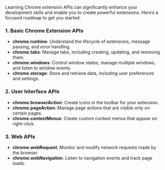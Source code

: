 Learning Chrome extension APIs can significantly enhance your development skills and enable you to create powerful extensions. Here’s a focused roadmap to get you started:

### 1. **Basic Chrome Extension APIs**
   - **chrome.runtime**: Understand the lifecycle of extensions, message passing, and error handling.
   - **chrome.tabs**: Manage tabs, including creating, updating, and removing them.
   - **chrome.windows**: Control window states, manage multiple windows, and listen to window events.
   - **chrome.storage**: Store and retrieve data, including user preferences and settings.

### 2. **User Interface APIs**
   - **chrome.browserAction**: Create icons in the toolbar for your extension.
   - **chrome.pageAction**: Manage page actions that are visible only on certain pages.
   - **chrome.contextMenus**: Create custom context menus that appear on right-click.

### 3. **Web APIs**
   - **chrome.webRequest**: Monitor and modify network requests made by the browser.
   - **chrome.webNavigation**: Listen to navigation events and track page loads.

